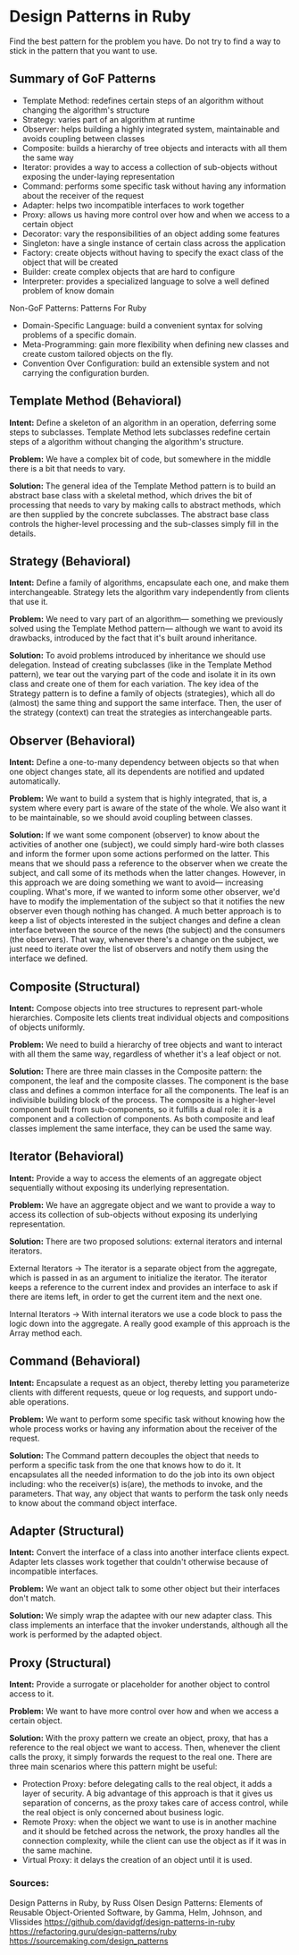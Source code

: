 # Design Patterns in Ruby
Find the best pattern for the problem you have. Do not try to find a way to stick in the pattern that you want to use.

## Summary of GoF Patterns
- Template Method: redefines certain steps of an algorithm without changing the algorithm's structure
- Strategy: varies part of an algorithm at runtime
- Observer: helps building a highly integrated system, maintainable and avoids coupling between classes
- Composite: builds a hierarchy of tree objects and interacts with all them the same way
- Iterator: provides a way to access a collection of sub-objects without exposing the under-laying representation
- Command: performs some specific task without having any information about the receiver of the request
- Adapter: helps two incompatible interfaces to work together
- Proxy: allows us having more control over how and when we access to a certain object
- Decorator: vary the responsibilities of an object adding some features
- Singleton: have a single instance of certain class across the application
- Factory: create objects without having to specify the exact class of the object that will be created
- Builder: create complex objects that are hard to configure
- Interpreter: provides a specialized language to solve a well defined problem of know domain

Non-GoF Patterns: Patterns For Ruby
- Domain-Specific Language: build a convenient syntax for solving problems of a specific domain.
- Meta-Programming: gain more flexibility when defining new classes and create custom tailored objects on the fly.
- Convention Over Configuration: build an extensible system and not carrying the configuration burden.

## Template Method (Behavioral)
**Intent:** 
Define a skeleton of an algorithm in an operation, deferring some steps to subclasses. Template Method lets subclasses redefine certain steps of a algorithm without changing the algorithm's structure.

**Problem:** 
We have a complex bit of code, but somewhere in the middle there is a bit that needs to vary.

**Solution:** 
The general idea of the Template Method pattern is to build an abstract base class with a skeletal method, which drives the bit of processing that needs to vary by making calls to abstract methods, which are then supplied by the concrete subclasses. The abstract base class controls the higher-level processing and the sub-classes simply fill in the details.

## Strategy (Behavioral)
**Intent:** 
Define a family of algorithms, encapsulate each one, and make them interchangeable. Strategy lets the algorithm vary independently from clients that use it.

**Problem:** 
We need to vary part of an algorithm— something we previously solved using the Template Method pattern— although we want to avoid its drawbacks, introduced by the fact that it's built around inheritance.

**Solution:** 
To avoid problems introduced by inheritance we should use delegation. Instead of creating subclasses (like in the Template Method pattern), we tear out the varying part of the code and isolate it in its own class and create one of them for each variation. The key idea of the Strategy pattern is to define a family of objects (strategies), which all do (almost) the same thing and support the same interface. Then, the user of the strategy (context) can treat the strategies as interchangeable parts.

## Observer (Behavioral)
**Intent:** 
Define a one-to-many dependency between objects so that when one object changes state, all its dependents are notified and updated automatically.

**Problem:** 
We want to build a system that is highly integrated, that is, a system where every part is aware of the state of the whole. We also want it to be maintainable, so we should avoid coupling between classes.

**Solution:** 
If we want some component (observer) to know about the activities of another one (subject), we could simply hard-wire both classes and inform the former upon some actions performed on the latter. This means that we should pass a reference to the observer when we create the subject, and call some of its methods when the latter changes. However, in this approach we are doing something we want to avoid— increasing coupling. What's more, if we wanted to inform some other observer, we'd have to modify the implementation of the subject so that it notifies the new observer even though nothing has changed. A much better approach is to keep a list of objects interested in the subject changes and define a clean interface between the source of the news (the subject) and the consumers (the observers). That way, whenever there's a change on the subject, we just need to iterate over the list of observers and notify them using the interface we defined.

## Composite (Structural)
**Intent:** 
Compose objects into tree structures to represent part-whole hierarchies. Composite lets clients treat individual objects and compositions of objects uniformly.

**Problem:** 
We need to build a hierarchy of tree objects and want to interact with all them the same way, regardless of whether it's a leaf object or not.

**Solution:** 
There are three main classes in the Composite pattern: the component, the leaf and the composite classes. The component is the base class and defines a common interface for all the components. The leaf is an indivisible building block of the process. The composite is a higher-level component built from sub-components, so it fulfills a dual role: it is a component and a collection of components. As both composite and leaf classes implement the same interface, they can be used the same way.

## Iterator (Behavioral)
**Intent:** 
Provide a way to access the elements of an aggregate object sequentially without exposing its underlying representation.

**Problem:** 
We have an aggregate object and we want to provide a way to access its collection of sub-objects without exposing its underlying representation.

**Solution:** 
There are two proposed solutions: external iterators and internal iterators.

External Iterators -> The iterator is a separate object from the aggregate, which is passed in as an argument to initialize the iterator. The iterator keeps a reference to the current index and provides an interface to ask if there are items left, in order to get the current item and the next one.

Internal Iterators -> With internal iterators we use a code block to pass the logic down into the aggregate. A really good example of this approach is the Array method each.

## Command (Behavioral)
**Intent:** 
Encapsulate a request as an object, thereby letting you parameterize clients with different requests, queue or log requests, and support undo-able operations.

**Problem:** 
We want to perform some specific task without knowing how the whole process works or having any information about the receiver of the request.

**Solution:** 
The Command pattern decouples the object that needs to perform a specific task from the one that knows how to do it. It encapsulates all the needed information to do the job into its own object including: who the receiver(s) is(are), the methods to invoke, and the parameters. That way, any object that wants to perform the task only needs to know about the command object interface.

## Adapter (Structural)
**Intent:** 
Convert the interface of a class into another interface clients expect. Adapter lets classes work together that couldn't otherwise because of incompatible interfaces.

**Problem:** 
We want an object talk to some other object but their interfaces don't match.

**Solution:** 
We simply wrap the adaptee with our new adapter class. This class implements an interface that the invoker understands, although all the work is performed by the adapted object.

## Proxy (Structural)
**Intent:** 
Provide a surrogate or placeholder for another object to control access to it.

**Problem:** 
We want to have more control over how and when we access a certain object.

**Solution:** 
With the proxy pattern we create an object, proxy, that has a reference to the real object we want to access. Then, whenever the client calls the proxy, it simply forwards the request to the real one. There are three main scenarios where this pattern might be useful:

- Protection Proxy: before delegating calls to the real object, it adds a layer of security. A big advantage of this approach is that it gives us separation of concerns, as the proxy takes care of access control, while the real object is only concerned about business logic.
- Remote Proxy: when the object we want to use is in another machine and it should be fetched across the network, the proxy handles all the connection complexity, while the client can use the object as if it was in the same machine.
- Virtual Proxy: it delays the creation of an object until it is used.

### Sources:
Design Patterns in Ruby, by Russ Olsen
Design Patterns: Elements of Reusable Object-Oriented Software, by Gamma, Helm, Johnson, and Vlissides
https://github.com/davidgf/design-patterns-in-ruby
https://refactoring.guru/design-patterns/ruby
https://sourcemaking.com/design_patterns
